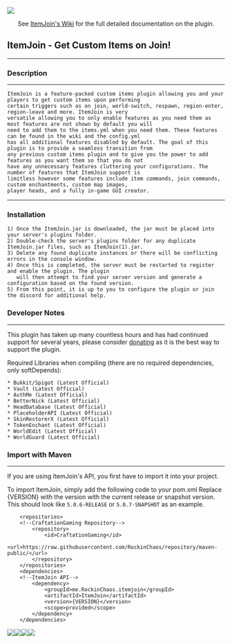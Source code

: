 ![](https://i.imgur.com/zXs2ka8.png)

<p align="center">
 See <a href="https://github.com/RockinChaos/ItemJoin/wiki">ItemJoin's Wiki</a> for the full detailed documentation on the plugin.<br>
</p>

## ItemJoin - Get Custom Items on Join!
-----

### Description
-----
```
ItemJoin is a feature-packed custom items plugin allowing you and your players to get custom items upon performing 
certain triggers such as on join, world-switch, respawn, region-enter, region-leave and more. ItemJoin is very 
versatile allowing you to only enable features as you need them as most features are not shown by default you will 
need to add them to the items.yml when you need them. These features can be found in the wiki and the config.yml 
has all additional features disabled by default. The goal of this plugin is to provide a seamless transition from 
any previous custom items plugin and to give you the power to add features as you want them so that you do not 
have any unnecessary features cluttering your configurations. The number of features that ItemJoin support is 
limitless however some features include item commands, join commands, custom enchantments, custom map images, 
player heads, and a fully in-game GUI creator.
```
-----
### Installation
```
1) Once the ItemJoin.jar is downloaded, the jar must be placed into your server's plugins folder.
2) Double-check the server's plugins folder for any duplicate ItemJoin.jar files, such as ItemJoin(1).jar.
3) Delete any found duplicate instances or there will be conflicting errors in the console window.
4) Once this is completed, the server must be restarted to register and enable the plugin. The plugin
   will then attempt to find your server version and generate a configuration based on the found version.
5) From this point, it is up to you to configure the plugin or join the discord for additional help.
```

### Developer Notes
-----
This plugin has taken up many countless hours and has had continued support for several years, please consider [donating](https://www.paypal.me/RockinChaos) as it is the best way to support the plugin.

Required Libraries when compiling (there are no required dependencies, only softDepends):
```
* Bukkit/Spigot (Latest Official)
* Vault (Latest Official)
* AuthMe (Latest Official)
* BetterNick (Latest Official)
* HeadDatabase (Latest Official)
* PlaceholderAPI (Latest Official)
* SkinRestorerX (Latest Official)
* TokenEnchant (Latest Official)
* WorldEdit (Latest Official)
* WorldGuard (Latest Official)
```

### Import with Maven
-----
If you are using ItemJoin's API, you first have to import it into your project.

To import ItemJoin, simply add the following code to your pom.xml
Replace {VERSION} with the version with the current release or snapshot version.
This should look like `5.0.6-RELEASE` or `5.0.7-SNAPSHOT` as an example.
```
    <repositories>
    <!--CraftationGaming Repository-->
        <repository>
            <id>CraftationGaming</id>
            <url>https://raw.githubusercontent.com/RockinChaos/repository/maven-public/</url>
        </repository>
    </repositories>
    <dependencies>
    <!--ItemJoin API-->
        <dependency>
            <groupId>me.RockinChaos.itemjoin</groupId>
            <artifactId>ItemJoin</artifactId>
            <version>{VERSION}</version>
            <scope>provided</scope>
        </dependency>
    </dependencies>
```

![](https://i.imgur.com/vFllc29.png)![](https://i.imgur.com/vFllc29.png)[<img src="https://i.imgur.com/WR5dVKN.png">](https://discord.gg/D5FnJ7C)[<img src="https://i.imgur.com/2YBE4mr.png">](http://ci.craftationgaming.com/)
